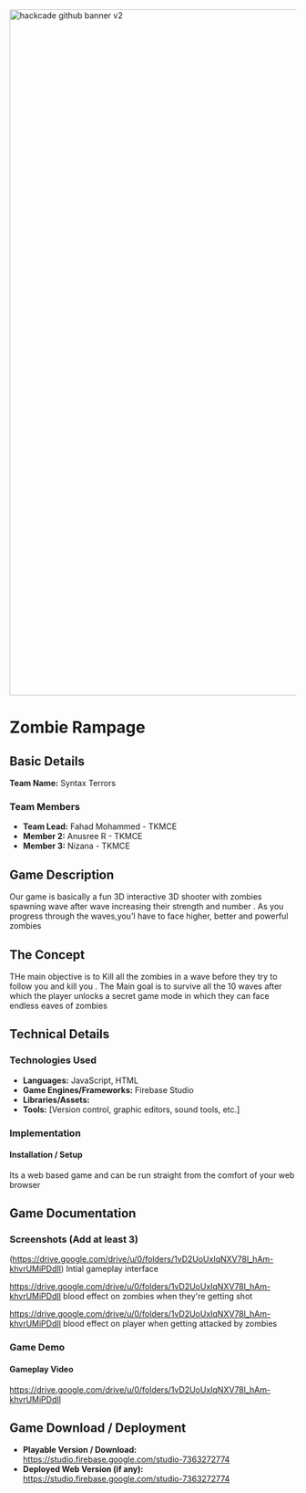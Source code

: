 <img width="3188" height="1202" alt="hackcade github banner v2" src="https://github.com/user-attachments/assets/0c4c3dcb-c5f7-46e7-965d-e4571edb09e9" />

# Zombie Rampage 

## Basic Details

**Team Name:** Syntax Terrors

### Team Members
- **Team Lead:** Fahad Mohammed - TKMCE
- **Member 2:** Anusree R - TKMCE
- **Member 3:** Nizana - TKMCE

## Game Description
Our game is basically a fun 3D interactive 3D shooter with zombies spawning wave after wave increasing their strength and number . 
As you progress through the waves,you'l have to face higher, better and powerful zombies

## The Concept
THe main objective is to Kill all the zombies in a wave before they try to follow you and kill you . The Main goal is to survive all the 10 waves after which the player unlocks a secret game mode in which they can face endless eaves of zombies

## Technical Details

### Technologies Used
- **Languages:** JavaScript, HTML
- **Game Engines/Frameworks:** Firebase Studio
- **Libraries/Assets:** 
- **Tools:** [Version control, graphic editors, sound tools, etc.]

### Implementation

#### Installation / Setup
Its a web based game and can be run straight from the comfort of your web browser


## Game Documentation

### Screenshots (Add at least 3)
(https://drive.google.com/drive/u/0/folders/1vD2UoUxIqNXV78l_hAm-khvrUMiPDdIl)
Intial gameplay interface

https://drive.google.com/drive/u/0/folders/1vD2UoUxIqNXV78l_hAm-khvrUMiPDdIl
blood effect on zombies when they're getting shot

https://drive.google.com/drive/u/0/folders/1vD2UoUxIqNXV78l_hAm-khvrUMiPDdIl
blood effect on player when getting attacked by zombies
### Game Demo

#### Gameplay Video
https://drive.google.com/drive/u/0/folders/1vD2UoUxIqNXV78l_hAm-khvrUMiPDdIl

## Game Download / Deployment
- **Playable Version / Download:** https://studio.firebase.google.com/studio-7363272774
- **Deployed Web Version (if any):** https://studio.firebase.google.com/studio-7363272774

